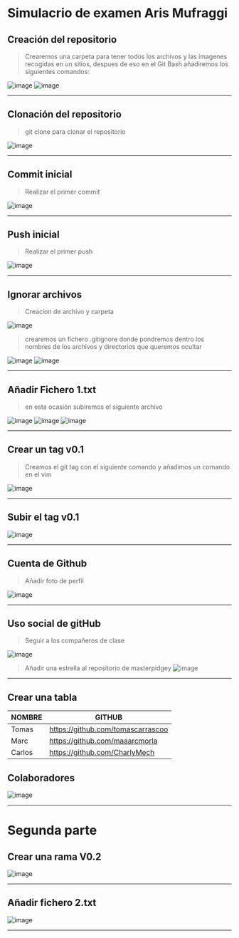 # Simulacrio de examen Aris Mufraggi

## Creación del repositorio
>Crearemos una carpeta para tener todos los archivos y las imagenes recogidas en un sitios, despues de eso en el Git Bash añadiremos los siguientes comandos:

![image](img\1.png)
![image](img\2.png)
***
## Clonación del repositorio
>git clone para clonar el repositorio

![image](img\3.png)
*** 
## Commit inicial
>Realizar el primer commit

![image](img\4.png)
***

## Push inicial
>Realizar el primer push

![image](img\5.png)
***

## Ignorar archivos
>Creacion de archivo y carpeta 

![image](img\6.png)

>crearemos un fichero .gitignore donde pondremos dentro los nombres de los archivos y directorios que queremos ocultar

![image](img\7.png)
![image](img\8.png)
***

## Añadir Fichero 1.txt

>en esta ocasión subiremos el siguiente archivo

![image](img\9.png)
![image](img\10.png)
![image](img\11.png)
***

## Crear un tag v0.1
>Creamos el git tag con el siguiente comando y añadimos un comando en el vim

![image](img\12.png)
***
## Subir el tag v0.1

![image](img\13.png)
***

## Cuenta de Github
>Añadir foto de perfil

![image](img\14.png)
***

## Uso social de gitHub
>Seguir a los compañeros de clase 

![image](img\15.png)

>Añadir una estrella al repositorio de masterpidgey
![image](img\16.png)
***

## Crear una tabla

|NOMBRE|GITHUB|
|------|------|
|Tomas |https://github.com/tomascarrascoo|
|Marc  |https://github.com/maaarcmorla|
|Carlos|https://github.com/CharlyMech|

## Colaboradores
![image](img\17.png)
***
# Segunda parte

## Crear una rama V0.2
![image](img\18.png)
***

## Añadir fichero 2.txt
![image](img\19.png)
***